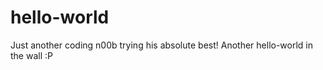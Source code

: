 # hello-world
Just another coding n00b trying his absolute best! Another hello-world in the wall :P 
